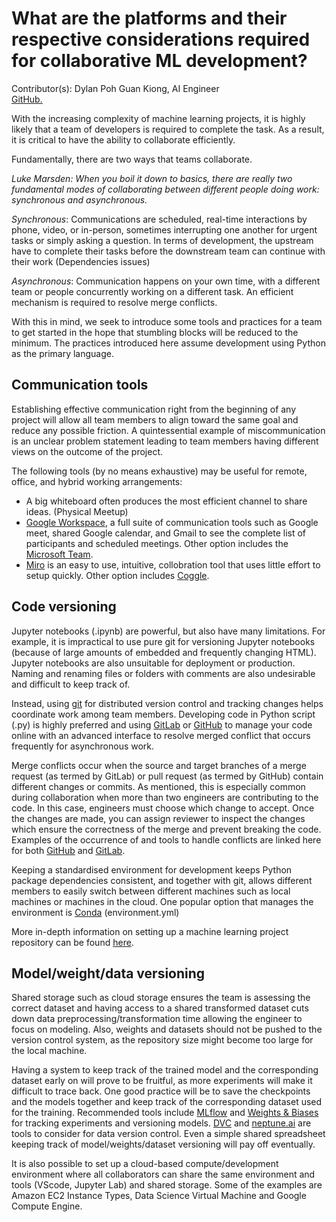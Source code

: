# What are the platforms and their respective considerations required for collaborative ML development?

Contributor(s): Dylan Poh Guan Kiong, AI Engineer <br>
[GitHub.](https://unicorndy.github.io/Dylan_Poh/)

With the increasing complexity of machine learning projects, it is highly likely that a team of developers is required to complete the task. As a result, it is critical to have the ability to collaborate efficiently. 

Fundamentally, there are two ways that teams collaborate. <br>

*Luke Marsden: When you boil it down to basics, there are really two fundamental modes of collaborating between different people doing work: synchronous and asynchronous.*

*Synchronous*: Communications are scheduled, real-time interactions by phone, video, or in-person, sometimes interrupting one another for urgent tasks or simply asking a question. In terms of development, the upstream have to complete their tasks before the downstream team can continue with their work (Dependencies issues)

*Asynchronous*: Communication happens on your own time, with a different team or people concurrently working on a different task. An efficient mechanism is required to resolve merge conflicts. 

With this in mind, we seek to introduce some tools and practices for a team to get started in the hope that stumbling blocks will be reduced to the minimum. The practices introduced here assume development using Python as the primary language.

## Communication tools
Establishing effective communication right from the beginning of any project will allow all team members to align toward the same goal and reduce any possible friction. A quintessential example of miscommunication is an unclear problem statement leading to team members having different views on the outcome of the project.

The following tools (by no means exhaustive) may be useful for remote, office, and hybrid working arrangements:
- A big whiteboard often produces the most efficient channel to share ideas. (Physical Meetup)
- [Google Workspace](https://workspace.google.com/), a full suite of communication tools such as Google meet, shared Google calendar, and Gmail to see the complete list of participants and scheduled meetings. Other option includes the [Microsoft Team](https://www.microsoft.com/en-us/microsoft-teams/log-in).
- [Miro](https://miro.com/) is an easy to use, intuitive, collobration tool that uses little effort to setup quickly. Other option includes [Coggle](https://coggle.it/).

## Code versioning
Jupyter notebooks (.ipynb) are powerful, but also have many limitations. For example, it is impractical to use pure git for versioning Jupyter notebooks (because of large amounts of embedded and frequently changing HTML). Jupyter notebooks are also unsuitable for deployment or production. Naming and renaming files or folders with comments are also undesirable and difficult to keep track of.

Instead, using [git](https://git-scm.com/) for distributed version control and tracking changes helps coordinate work among team members. Developing code in Python script (.py) is highly preferred and using [GitLab](https://about.gitlab.com/) or [GitHub](https://github.com/) to manage your code online with an advanced interface to resolve merged conflict that occurs frequently for asynchronous work. 

Merge conflicts occur when the source and target branches of a merge request (as termed by GitLab) or pull request (as termed  by GitHub) contain different changes or commits. As mentioned, this is especially common during collaboration when more than two engineers are contributing to the code. In this case, engineers must choose which change to accept. Once the changes are made, you can assign reviewer to inspect the changes which ensure the correctness of the merge and prevent breaking the code. Examples of the occurrence of and tools to handle conflicts are linked here for both [GitHub](https://docs.github.com/en/pull-requests/collaborating-with-pull-requests/addressing-merge-conflicts/resolving-a-merge-conflict-on-github) and [GitLab](https://docs.gitlab.com/ee/user/project/merge_requests/conflicts.html#:~:text=Merge%20conflicts%20happen%20when%20the,GitLab%20can%20merge%20changes%20together.).

Keeping a standardised environment for development keeps Python package dependencies consistent, and together with git, allows different members to easily switch between different machines such as local machines or machines in the cloud. One popular option that manages the environment is [Conda](https://docs.conda.io/en/latest/) (environment.yml) 

More in-depth information on setting up a machine learning project repository can be found [here](https://aisingapore.github.io/handbook-staging/book/3-collab-dev-platforms/repo-structure-setup.html). 

## Model/weight/data versioning
Shared storage such as cloud storage ensures the team is assessing the correct dataset and having access to a shared transformed dataset cuts down data preprocessing/transformation time allowing the engineer to focus on modeling. Also, weights and datasets should not be pushed to the version control system, as the repository size might become too large for the local machine.

Having a system to keep track of the trained model and the corresponding dataset early on will prove to be fruitful, as more experiments will make it difficult to trace back. One good practice will be to save the checkpoints and the models together and keep track of the corresponding dataset used for the training. Recommended tools include [MLflow](https://mlflow.org/) and [Weights & Biases](https://wandb.ai/site) for tracking experiments and versioning models. [DVC](https://dvc.org/) and [neptune.ai](https://neptune.ai/) are tools to consider for data version control. Even a simple shared spreadsheet keeping track of model/weights/dataset versioning will pay off eventually.

It is also possible to set up a cloud-based compute/development environment where all collaborators can share the same environment and tools (VScode, Jupyter Lab) and shared storage. Some of the examples are Amazon EC2 Instance Types, Data Science Virtual Machine and Google Compute Engine.